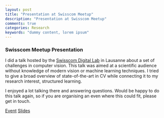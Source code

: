 ```yaml
---
layout: post
title: "Presentation at Swisscom Meetup"
description: "Presentation at Swisscom Meetup"
comments: true
categories: Research
keywords: "dummy content, lorem ipsum"
---
```


### Swisscom Meetup Presentation

I did a talk hosted by the [Swisscom Digital Lab](https://www.swisscom.ch/digital-lab) in Lausanne about a set of challenges in computer vision. This talk was aimed at a scientific audience without knowledge of modern vision or machine learning techniques. I tried to give a broad overview of state-of-the-art in CV while connecting it to my research interest, structured learning.  

I enjoyed a lot talking there and answering questions. Would be happy to do this talk again, so if you are organising an even where this could fit, please get in touch.


[Event](https://www.meetup.com/fr-FR/Swisscom-Digital-Lab/events/243106744/comments/484018584/?read=1&_af=event&_af_eid=243106744&itemTypeToken=COMMENT&https=on)
[Slides](https://drive.google.com/file/d/0BxijKKbgC7wRUjg1c2NkRFdCTlk/view?usp=sharing)
